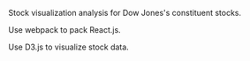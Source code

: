 Stock visualization analysis for Dow Jones's constituent stocks.

Use webpack to pack React.js.

Use D3.js to visualize stock data.